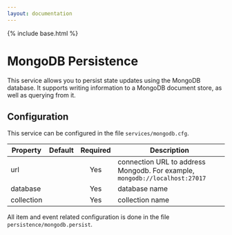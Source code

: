 ```yaml
---
layout: documentation
---
```


{% include base.html %}

# MongoDB Persistence

This service allows you to persist state updates using the MongoDB database.  It supports writing information to a MongoDB document store, as well as querying from it.

## Configuration

This service can be configured in the file `services/mongodb.cfg`.

| Property | Default | Required | Description |
|----------|---------|:--------:|-------------|
| url      |         |   Yes    | connection URL to address Mongodb.  For example, `mongodb://localhost:27017` |
| database |         |   Yes    | database name |
| collection |       |   Yes    | collection name |

All item and event related configuration is done in the file `persistence/mongodb.persist`.
